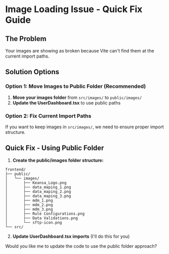# Image Loading Issue - Quick Fix Guide

## The Problem
Your images are showing as broken because Vite can't find them at the current import paths.

## Solution Options

### Option 1: Move Images to Public Folder (Recommended)
1. **Move your images folder** from `src/images/` to `public/images/`
2. **Update the UserDashboard.tsx** to use public paths

### Option 2: Fix Current Import Paths
If you want to keep images in `src/images/`, we need to ensure proper import structure.

## Quick Fix - Using Public Folder

1. **Create the public/images folder structure:**
```
frontend/
├── public/
│   └── images/
│       ├── Keansa_Logo.png
│       ├── data_maping_1.png
│       ├── data_maping_2.png
│       ├── data_maping_3.png
│       ├── mdm_1.png
│       ├── mdm_2.png
│       ├── mdm_3.png
│       ├── Rule Configurations.png
│       ├── Data Validations.png
│       └── sftp-icon.png
└── src/
```

2. **Update UserDashboard.tsx imports** (I'll do this for you)

Would you like me to update the code to use the public folder approach?
